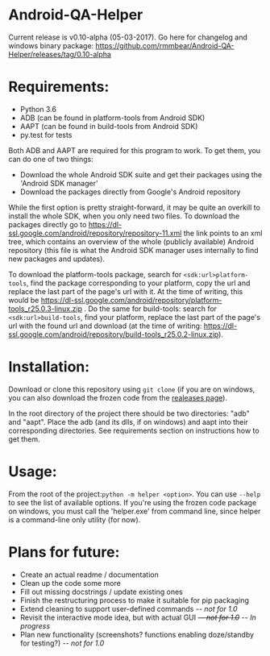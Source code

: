 # Android-QA-Helper
Current release is v0.10-alpha (05-03-2017). Go here for changelog and windows binary package: https://github.com/rmmbear/Android-QA-Helper/releases/tag/0.10-alpha

# Requirements:
- Python 3.6
- ADB (can be found in platform-tools from Android SDK)
- AAPT (can be found in build-tools from Android SDK)
- py.test for tests

Both ADB and AAPT are required for this program to work. To get them, you can do one of two things:
- Download the whole Android SDK suite and get their packages using the 'Android SDK manager'
- Download the packages directly from Google's Android repository

While the first option is pretty straight-forward, it may be quite an overkill to install the whole SDK, when you only need two files. To download the packages directly go to https://dl-ssl.google.com/android/repository/repository-11.xml the link points to an xml tree, which contains an overview of the whole (publicly available) Android repository (this file is what the Android SDK manager uses internally to find new packages and updates).

To download the platform-tools package, search for ```<sdk:url>platform-tools```, find the package corresponding to your platform, copy the url and replace the last part of the page's url with it. At the time of writing, this would be https://dl-ssl.google.com/android/repository/platform-tools_r25.0.3-linux.zip .
Do the same for build-tools: search for ```<sdk:url>build-tools```, find your platform, replace the last part of the page's url with the found url and download (at the time of writing: https://dl-ssl.google.com/android/repository/build-tools_r25.0.2-linux.zip).

# Installation:
Download or clone this repository using ```git clone``` (if you are on windows, you can also download the frozen code from the [realeases page](https://github.com/rmmbear/Android-QA-Helper/releases)).

In the root directory of the project there should be two directories: "adb" and "aapt". Place the adb (and its dlls, if on windows) and aapt into their corresponding directories. See requirements section on instructions how to get them.

# Usage:
From the root of the project:```python -m helper <option>```. You can use ```--help``` to see the list of available options.
If you're using the frozen code package on windows, you must call the 'helper.exe' from command line, since helper is a command-line only utility (for now). 

# Plans for future:
- Create an actual readme / documentation
- Clean up the code some more
- Fill out missing docstrings / update existing ones
- Finish the restructuring process to make it suitable for pip packaging
- Extend cleaning to support user-defined commands *-- not for 1.0*
- Revisit the interactive mode idea, but with actual GUI ~~*-- not for 1.0*~~ *-- In progress*
- Plan new functionality (screenshots? functions enabling doze/standby for testing?) *-- not for 1.0*
